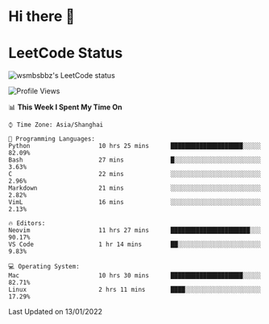 # Hi there 👋

# LeetCode Status

![wsmbsbbz's LeetCode status](https://www.trashcan.icu/img/leetcode-status.svg)

<!--
**wsmbsbbz/wsmbsbbz** is a ✨ _special_ ✨ repository because its `README.md` (this file) appears on your GitHub profile.

Here are some ideas to get you started:

- 🔭 I’m currently working on ...
- 🌱 I’m currently learning ...
- 👯 I’m looking to collaborate on ...
- 🤔 I’m looking for help with ...
- 💬 Ask me about ...
- 📫 How to reach me: ...
- 😄 Pronouns: ...
- ⚡ Fun fact: ...
-->
<!--START_SECTION:waka-->
![Profile Views](http://img.shields.io/badge/Profile%20Views-1-blue)

📊 **This Week I Spent My Time On** 

```text
⌚︎ Time Zone: Asia/Shanghai

💬 Programming Languages: 
Python                   10 hrs 25 mins      ████████████████████░░░░░   82.09% 
Bash                     27 mins             █░░░░░░░░░░░░░░░░░░░░░░░░   3.63% 
C                        22 mins             ░░░░░░░░░░░░░░░░░░░░░░░░░   2.96% 
Markdown                 21 mins             ░░░░░░░░░░░░░░░░░░░░░░░░░   2.82% 
VimL                     16 mins             ░░░░░░░░░░░░░░░░░░░░░░░░░   2.13%

🔥 Editors: 
Neovim                   11 hrs 27 mins      ██████████████████████░░░   90.17% 
VS Code                  1 hr 14 mins        ██░░░░░░░░░░░░░░░░░░░░░░░   9.83%

💻 Operating System: 
Mac                      10 hrs 30 mins      ████████████████████░░░░░   82.71% 
Linux                    2 hrs 11 mins       ████░░░░░░░░░░░░░░░░░░░░░   17.29%

```


 Last Updated on 13/01/2022
<!--END_SECTION:waka-->
